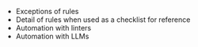 - Exceptions of rules
- Detail of rules when used as a checklist for reference
- Automation with linters
- Automation with LLMs